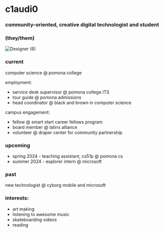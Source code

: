 # c1audi0
### community-oriented, creative digital technologist and student
### (they/them)
![Designer (6)](https://github.com/claudio-codebase/claudio-codebase.github.io/assets/130110208/593e3a71-8092-41b5-b0ee-dda80e258c48)

### **current**
computer science @ pomona college

employment:
- service desk supervisor @ pomona college ITS
- tour guide @ pomona admissions
- head coordinator @ black and brown in computer science

campus engagement:
- fellow @ smart start career fellows program
- board member @ latinx alliance
- volunteer @ draper center for community partnership

### **upcoming**
- spring 2024 - teaching assistant, cs51p @ pomona cs 
- summer 2024 - explorer intern @ microsoft


### **past**
new technologist @ cyborg mobile and microsoft


### interests:
- art making
- listening to awesome music
- skateboarding videos
- reading 
